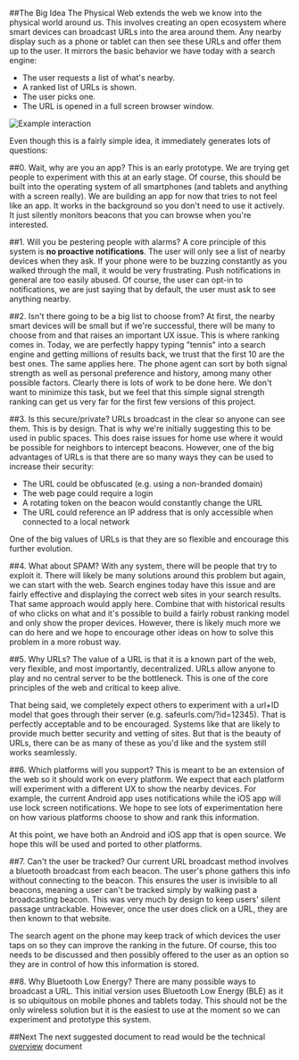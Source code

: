 ##The Big Idea
The Physical Web extends the web we know into the physical world around us. This involves creating an open ecosystem where smart devices can broadcast URLs into the area around them. Any nearby display such as a phone or tablet can then see these URLs and offer them up to the user. It mirrors the basic behavior we have today with a search engine:

* The user requests a list of what's nearby.
* A ranked list of URLs is shown.
* The user picks one.
* The URL is opened in a full screen browser window.

![Example interaction](https://raw.githubusercontent.com/google/physical-web/master/documentation/images/example.png)

Even though this is a fairly simple idea, it immediately generates lots of questions:

##0. Wait, why are you an app?
This is an early prototype. We are trying get people to experiment with this at an early stage. Of course, this should be built into the operating system of all smartphones (and tablets and anything with a screen really). We are building an app for now that tries to not feel like an app. It works in the background so you don't need to use it actively. It just silently monitors beacons that you can browse when you're interested.

##1. Will you be pestering people with alarms?
A core principle of this system is **no proactive notifications**. The user will only see a list of nearby devices when they ask. If your phone were to be buzzing constantly as you walked through the mall, it would be very frustrating. Push notifications in general are too easily abused. Of course, the user can opt-in to notifications, we are just saying that by default, the user must ask to see anything nearby.

##2. Isn't there going to be a big list to choose from?
At first, the nearby smart devices will be small but if we're successful, there will be many to choose from and that raises an important UX issue. This is where ranking comes in. Today, we are perfectly happy typing "tennis" into a search engine and getting millions of results back, we trust that the first 10 are the best ones. The same applies here. The phone agent can sort by both signal strength as well as personal preference and history, among many other possible factors. Clearly there is lots of work to be done here. We don't want to minimize this task, but we feel that this simple signal strength ranking can get us very far for the first few versions of this project.

##3. Is this secure/private?
URLs broadcast in the clear so anyone can see them. This is by design. That is why we're initially suggesting this to be used in public spaces. This does raise issues for home use where it would be possible for neighbors to intercept beacons. However, one of the big advantages of URLs is that there are so many ways they can be used to increase their security:

* The URL could be obfuscated (e.g. using a non-branded domain)
* The web page could require a login
* A rotating token on the beacon would constantly change the URL
* The URL could reference an IP address that is only accessible when connected to a local network

One of the big values of URLs is that they are so flexible and encourage this further evolution.

##4. What about SPAM?
With any system, there will be people that try to exploit it. There will likely be many solutions around this problem but again, we can start with the web. Search engines today have this issue and are fairly effective and displaying the correct web sites in your search results. That same approach would apply here. Combine that with historical results of who clicks on what and it's possible to build a fairly robust ranking model and only show the proper devices. However, there is likely much more we can do here and we hope to encourage other ideas on how to solve this problem in a more robust way.

##5. Why URLs?
The value of a URL is that it is a known part of the web, very flexible, and most importantly, decentralized. URLs allow anyone to play and no central server to be the bottleneck. This is one of the core principles of the web and critical to keep alive.

That being said, we completely expect others to experiment with a url+ID model that goes through their server (e.g. safeurls.com/?id=12345). That is perfectly acceptable and to be encouraged. Systems like that are likely to provide much better security and vetting of sites. But that is the beauty of URLs, there can be as many of these as you'd like and the system still works seamlessly.

##6. Which platforms will you support?
This is meant to be an extension of the web so it should work on every platform. We expect that each platform will experiment with a different UX to show the nearby devices. For example, the current Android app uses notifications while the iOS app will use lock screen notifications. We hope to see lots of experimentation here on how various platforms choose to show and rank this information.

At this point, we have both an Android and iOS app that is open source. We hope this will be used and ported to other platforms.

##7. Can't the user be tracked?
Our current URL broadcast method involves a bluetooth broadcast from each beacon. The user's phone gathers this info without connecting to the beacon. This ensures the user is invisible to all beacons, meaning a user can't be tracked simply by walking past a broadcasting beacon. This was very much by design to keep users' silent passage untrackable. However, once the user does click on a URL, they are then known to that website.

The search agent on the phone may keep track of which devices the user taps on so they can improve the ranking in the future. Of course, this too needs to be discussed and then possibly offered to the user as an option so they are in control of how this information is stored.

##8. Why Bluetooth Low Energy?
There are many possible ways to broadcast a URL. This initial version uses Bluetooth Low Energy (BLE) as it is so ubiquitous on mobile phones and tablets today. This should not be the only wireless solution but it is the easiest to use at the moment so we can experiment and prototype this system.

##Next
The next suggested document to read would be the technical [overview](http://github.com/google/physical-web/blob/master/documentation/technical_overview.md) document
